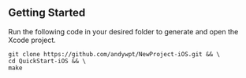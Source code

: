 ## Getting Started
Run the following code in your desired folder to generate and open the Xcode project.
```
git clone https://github.com/andywpt/NewProject-iOS.git && \
cd QuickStart-iOS && \
make
```
